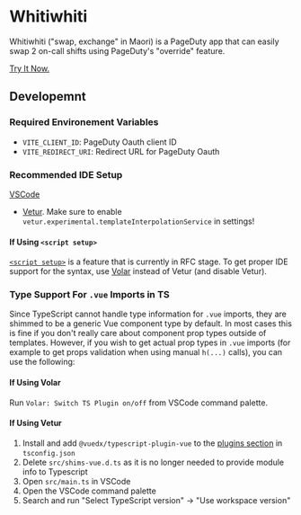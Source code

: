 # Whitiwhiti

Whitiwhiti ("swap, exchange" in Maori) is a PageDuty app that can easily swap 2
on-call shifts using PageDuty's "override" feature.

[Try It Now.](https://whitiwhiti.netlify.app/)

## Developemnt

### Required Environement Variables

* `VITE_CLIENT_ID`: PageDuty Oauth client ID
* `VITE_REDIRECT_URI`: Redirect URL for PageDuty Oauth

### Recommended IDE Setup

[VSCode](https://code.visualstudio.com/)
+ [Vetur](https://marketplace.visualstudio.com/items?itemName=octref.vetur).
Make sure to enable `vetur.experimental.templateInterpolationService` in
settings!

#### If Using `<script setup>`

[`<script setup>`](https://github.com/vuejs/rfcs/pull/227) is a feature that is
currently in RFC stage. To get proper IDE support for the syntax,
use [Volar](https://marketplace.visualstudio.com/items?itemName=johnsoncodehk.volar)
instead of Vetur (and disable Vetur).

### Type Support For `.vue` Imports in TS

Since TypeScript cannot handle type information for `.vue` imports, they are
shimmed to be a generic Vue component type by default. In most cases this is
fine if you don't really care about component prop types outside of templates.
However, if you wish to get actual prop types in `.vue` imports (for example to
get props validation when using manual `h(...)` calls), you can use the
following:

#### If Using Volar

Run `Volar: Switch TS Plugin on/off` from VSCode command palette.

#### If Using Vetur

1. Install and add `@vuedx/typescript-plugin-vue` to
   the [plugins section](https://www.typescriptlang.org/tsconfig#plugins)
   in `tsconfig.json`
2. Delete `src/shims-vue.d.ts` as it is no longer needed to provide module info
   to Typescript
3. Open `src/main.ts` in VSCode
4. Open the VSCode command palette
5. Search and run "Select TypeScript version" -> "Use workspace version"
